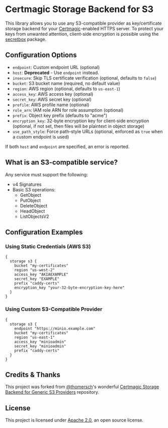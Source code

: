 # Certmagic Storage Backend for S3

This library allows you to use any S3-compatible provider as key/certificate storage backend for your [Certmagic](https://github.com/caddyserver/certmagic)-enabled HTTPS server. To protect your keys from unwanted attention, client-side encryption is possible using the [secretbox](https://pkg.go.dev/golang.org/x/crypto/nacl/secretbox?tab=doc) package.

## Configuration Options

- `endpoint`: Custom endpoint URL (optional)
- `host`: **Deprecated** - Use `endpoint` instead.
- `insecure`: Skip TLS certificate verification (optional, defaults to `false`)
- `bucket`: S3 bucket name (required, no default value)
- `region`: AWS region (optional, defaults to `us-east-1`)
- `access_key`: AWS access key (optional)
- `secret_key`: AWS secret key (optional)
- `profile`: AWS profile name (optional)
- `role_arn`: IAM role ARN for role assumption (optional)
- `prefix`: Object key prefix (defaults to "acme")
- `encryption_key`: 32-byte encryption key for client-side encryption (optional, if not set, then files will be plaintext in object storage)
- `use_path_style`: Force path-style URLs (optional, enforced as `true` when a custom endpoint is used)

If both `host` and `endpoint` are specified, an error is reported.

## What is an S3-compatible service?

Any service must support the following:

- v4 Signatures
- Basic S3 operations:
	- GetObject
	- PutObject
	- DeleteObject
	- HeadObject
	- ListObjectsV2

## Configuration Examples

### Using Static Credentials (AWS S3)
```caddyfile
{
  storage s3 {
    bucket "my-certificates"
    region "us-west-2"
    access_key "AKIAEXAMPLE"
    secret_key "EXAMPLE"
    prefix "caddy-certs"
    encryption_key "your-32-byte-encryption-key-here"
  }
}
```

### Using Custom S3-Compatible Provider
```caddyfile
{
  storage s3 {
    endpoint "https://minio.example.com"
    bucket "my-certificates"
    region "us-east-1"
    access_key "minioadmin"
    secret_key "minioadmin"
    prefix "caddy-certs"
  }
}
```

## Credits & Thanks

This project was forked from [@thomersch](https://github.com/thomersch)'s wonderful [Certmagic Storage Backend for Generic S3 Providers](https://github.com/thomersch/certmagic-generic-s3) repository.

## License

This project is licensed under [Apache 2.0](https://github.com/thomersch/certmagic-generic-s3/issues/1), an open source license.
